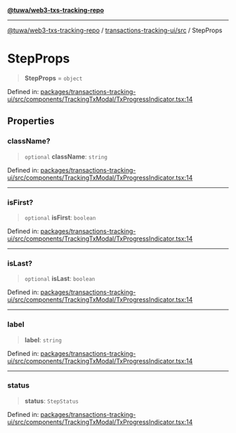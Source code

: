 [**@tuwa/web3-txs-tracking-repo**](../../../README.md)

***

[@tuwa/web3-txs-tracking-repo](../../../README.md) / [transactions-tracking-ui/src](../README.md) / StepProps

# StepProps

> **StepProps** = `object`

Defined in: [packages/transactions-tracking-ui/src/components/TrackingTxModal/TxProgressIndicator.tsx:14](https://github.com/TuwaIO/web3-transactions-tracking/blob/0ddfef8585a5b555079dba5742e10bcf23985a9e/packages/transactions-tracking-ui/src/components/TrackingTxModal/TxProgressIndicator.tsx#L14)

## Properties

### className?

> `optional` **className**: `string`

Defined in: [packages/transactions-tracking-ui/src/components/TrackingTxModal/TxProgressIndicator.tsx:14](https://github.com/TuwaIO/web3-transactions-tracking/blob/0ddfef8585a5b555079dba5742e10bcf23985a9e/packages/transactions-tracking-ui/src/components/TrackingTxModal/TxProgressIndicator.tsx#L14)

***

### isFirst?

> `optional` **isFirst**: `boolean`

Defined in: [packages/transactions-tracking-ui/src/components/TrackingTxModal/TxProgressIndicator.tsx:14](https://github.com/TuwaIO/web3-transactions-tracking/blob/0ddfef8585a5b555079dba5742e10bcf23985a9e/packages/transactions-tracking-ui/src/components/TrackingTxModal/TxProgressIndicator.tsx#L14)

***

### isLast?

> `optional` **isLast**: `boolean`

Defined in: [packages/transactions-tracking-ui/src/components/TrackingTxModal/TxProgressIndicator.tsx:14](https://github.com/TuwaIO/web3-transactions-tracking/blob/0ddfef8585a5b555079dba5742e10bcf23985a9e/packages/transactions-tracking-ui/src/components/TrackingTxModal/TxProgressIndicator.tsx#L14)

***

### label

> **label**: `string`

Defined in: [packages/transactions-tracking-ui/src/components/TrackingTxModal/TxProgressIndicator.tsx:14](https://github.com/TuwaIO/web3-transactions-tracking/blob/0ddfef8585a5b555079dba5742e10bcf23985a9e/packages/transactions-tracking-ui/src/components/TrackingTxModal/TxProgressIndicator.tsx#L14)

***

### status

> **status**: `StepStatus`

Defined in: [packages/transactions-tracking-ui/src/components/TrackingTxModal/TxProgressIndicator.tsx:14](https://github.com/TuwaIO/web3-transactions-tracking/blob/0ddfef8585a5b555079dba5742e10bcf23985a9e/packages/transactions-tracking-ui/src/components/TrackingTxModal/TxProgressIndicator.tsx#L14)
